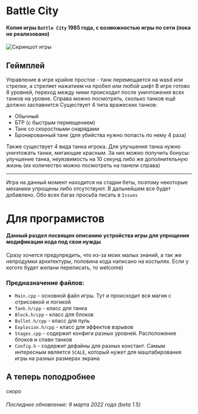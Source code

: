 # Battle City
#### Копия игры `Battle City` 1985 года, с возможностью игры по сети (пока не реализовано)
![Скриншот игры](https://i.imgur.com/2cd2Gdz.png)

## Геймплей
Управление в игре крайне простое - танк перемещается на wasd или стрелки, а стреляет нажатием на пробел или любой шифт
В игре готово 8 уровней, переход между ними происходит после уничтожения всех танков на уровне. Справа можно посмотреть, сколько танков ещё должно заспавнится
Существует 4 типа вражеских танков:
- Обычный
- БТР (с быстрым пермещением)
- Танк со скоростными снарядами
- Бронированный танк (для убийства нужно попасть по нему 4 раза)

Также существует 4 вида танка игрока. Для улучшения танка нужно уничтожать танки, мигающие красным. За них можно получить бонусы: улучшение танка, неуязвимость на 10 секунд либо же дополнительную жизнь (их количество можно посмотреть на панели справа)
____
Игра на данный момент находится на стадии беты, поэтому некоторые механики упрощены либо отсутствуют. В дальнейшем все будет добавлено. Обо всех багах просьба писать в `Issues`

# Для програмистов
#### Данный раздел посвящен описанию устройства игры для упрощения модификации кода под свои нужды
Сразу хочется предупредить, что из-за моих малых знаний, а так же непродумки архитектуры, половина кода написано на костылях. Если у когото будет желани переписать, то welcome)

### Предназначение файлов:
- `Main.cpp` - основной файл игры. Тут и происходит вся магия с отрисовкой и логикой
- `Tank.h/cpp` - класс для танка
- `Block.h/cpp` - класс для блоков
- `Bullet.h/cpp` - класс для пуль
- `Explosion.h/cpp` - класс для эффектов взрывов
- `Stages.cpp` - содержит конфиги разных уровней. Расположение блоков и спавн танков
- `Config.h` - содержит дефайны для разных констант. Самым интересным является `SCALE`, который нужет для маштабирования игры на разных размерах экрана

## А теперь поподробнее
скоро

###### Последнее обновление: 9 марта 2022 года (beta 1.5)

